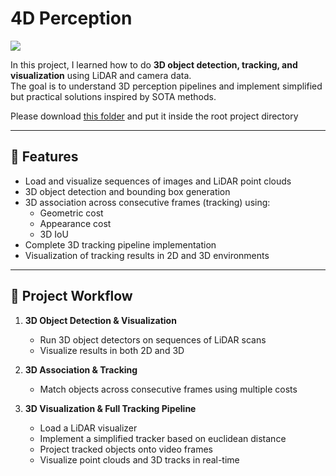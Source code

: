 # 4D Perception

![](output/merged_mot_to_view.gif)

In this project, I learned how to do **3D object detection, tracking, and visualization** using LiDAR and camera data.  
The goal is to understand 3D perception pipelines and implement simplified but practical solutions inspired by SOTA methods.

Please download [this folder](https://drive.google.com/file/d/1xgk9vJLT4d4Z1E17_risiuKUTW4NOx9j/view?usp=sharing) and put it inside the root project directory 

---

## 📌 Features
- Load and visualize sequences of images and LiDAR point clouds  
- 3D object detection and bounding box generation  
- 3D association across consecutive frames (tracking) using:
  - Geometric cost
  - Appearance cost
  - 3D IoU
- Complete 3D tracking pipeline implementation  
- Visualization of tracking results in 2D and 3D environments  

---

## 🚀 Project Workflow

1. **3D Object Detection & Visualization**  
   - Run 3D object detectors on sequences of LiDAR scans  
   - Visualize results in both 2D and 3D  

2. **3D Association & Tracking**  
   - Match objects across consecutive frames using multiple costs  

3. **3D Visualization & Full Tracking Pipeline**  
   - Load a LiDAR visualizer  
   - Implement a simplified tracker based on euclidean distance  
   - Project tracked objects onto video frames  
   - Visualize point clouds and 3D tracks in real-time  